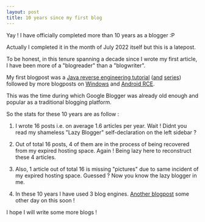 ```yaml
---
layout: post
title: 10 years since my first blog
---
```


Yay ! I have officially completed more than 10 years as a blogger :P

Actually I completed it in the month of July 2022 itself but this is a latepost. 

To be honest, in this tenure spanning a decade since I wrote my first article, I have been more of a "blogreader" than a "blogwriter". 

My first blogpost was a [Java reverse engineering tutorial](/java-reverse-engineering-tutorial1) ([and](/java-reverse-engineering-tutorial2) [series](/java-reverse-engineering-tutorial3)) followed by more blogposts on [Windows](/win32-reverse-engineering-tutorial1) and [Android RCE](/android-reverse-engineering-tutorial1). 

This was the time during which Google Blogger was already old enough and popular as a traditional blogging platform. 

So the stats for these 10 years are as follow : 
1. I wrote 16 posts i.e. on average 1.6 articles per year. Wait ! Didnt you read my shameless "Lazy Blogger" self-declaration on the left sidebar ? 

2. Out of total 16 posts, 4 of them are in the process of being recovered from my expired hosting space. Again ! Being lazy here to reconstruct these 4 articles. 

3. Also, 1 article out of total 16 is missing "pictures" due to same incident of my expired hosting space. Guessed ? Now you know the lazy blogger in me. 

4. In these 10 years I have used 3 blog engines. [Another blogpost](/how-many-blog-engines) some other day on this soon !

I hope I will write some more blogs !